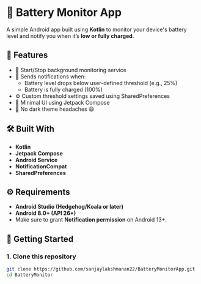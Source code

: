 # 🔋 Battery Monitor App

A simple Android app built using **Kotlin** to monitor your device's battery level and notify you when it’s **low or fully charged**.

## 📱 Features

- 🧭 Start/Stop background monitoring service
- 📢 Sends notifications when:
  - Battery level drops below user-defined threshold (e.g., 25%)
  - Battery is fully charged (100%)
- ⚙️ Custom threshold settings saved using SharedPreferences
- 👀 Minimal UI using Jetpack Compose
- 🚫 No dark theme headaches 😄

## 🛠️ Built With

- **Kotlin**
- **Jetpack Compose**
- **Android Service**
- **NotificationCompat**
- **SharedPreferences**

## ⚙️ Requirements

- **Android Studio (Hedgehog/Koala or later)**
- **Android 8.0+ (API 26+)**
- Make sure to grant **Notification permission** on Android 13+.

## 🚀 Getting Started

### 1. Clone this repository

```bash
git clone https://github.com/sanjaylakshmanan22/BatteryMonitorApp.git
cd BatteryMonitor
